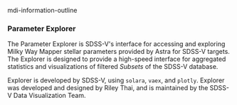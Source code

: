 mdi-information-outline
### Parameter Explorer
The Parameter Explorer is SDSS-V's interface for accessing and exploring Milky Way Mapper stellar parameters provided by Astra for SDSS-V targets. The Explorer is designed to provide a high-speed interface for aggregated statistics and visualizations of filtered _Subsets_ of the SDSS-V database.


Explorer is developed by SDSS-V, using `solara`, `vaex`, and `plotly`. Explorer was developed and designed by Riley Thai, and is maintained by the SDSS-V Data Visualization Team.
